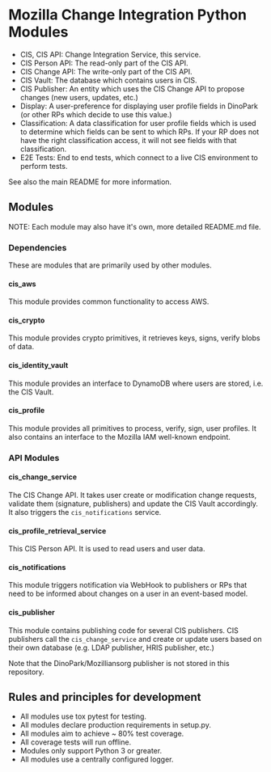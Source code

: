 # Mozilla Change Integration Python Modules

- CIS, CIS API: Change Integration Service, this service.
- CIS Person API: The read-only part of the CIS API.
- CIS Change API: The write-only part of the CIS API.
- CIS Vault: The database which contains users in CIS.
- CIS Publisher: An entity which uses the CIS Change API to propose changes (new users, updates, etc.)
- Display: A user-preference for displaying user profile fields in DinoPark (or other RPs which decide to use this value.)
- Classification: A data classification for user profile fields which is used to determine which fields can be sent to
  which RPs. If your RP does not have the right classification access, it will not see fields with that classification.
- E2E Tests: End to end tests, which connect to a live CIS environment to perform tests.


See also the main README for more information.

## Modules

NOTE: Each module may also have it's own, more detailed README.md file.

### Dependencies
These are modules that are primarily used by other modules.

#### cis_aws
This module provides common functionality to access AWS.

####  cis_crypto
This module provides crypto primitives, it retrieves keys, signs, verify blobs of data.

#### cis_identity_vault
This module provides an interface to DynamoDB where users are stored, i.e. the CIS Vault.

#### cis_profile
This module provides all primitives to process, verify, sign, user profiles. It also contains an interface to the
Mozilla IAM well-known endpoint.

### API Modules

#### cis_change_service

The CIS Change API. It takes user create or modification change requests, validate them (signature, publishers) and
update the CIS Vault accordingly. It also triggers the `cis_notifications` service.

#### cis_profile_retrieval_service

This CIS Person API. It is used to read users and user data.

#### cis_notifications

This module triggers notification via WebHook to publishers or RPs that need to be informed about changes on a user in
an event-based model.

#### cis_publisher

This module contains publishing code for several CIS publishers. CIS publishers call the `cis_change_service` and create
or update users based on their own database (e.g. LDAP publisher, HRIS publisher, etc.)

Note that the DinoPark/Mozilliansorg publisher is not stored in this repository.

## Rules and principles for development

* All modules use tox pytest for testing.
* All modules declare production requirements in setup.py.
* All modules aim to achieve ~ 80% test coverage.
* All coverage tests will run offline.
* Modules only support Python 3 or greater.
* All modules use a centrally configured logger.
